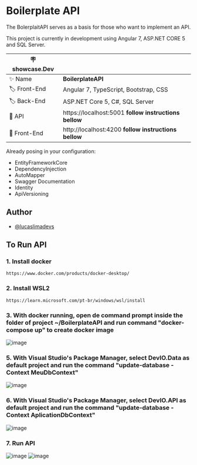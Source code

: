 
# Boilerplate API

The BolerplaitAPI serves as a basis for those who want to implement an API.

This project is currently in development using Angular 7, ASP.NET CORE 5 and SQL Server.

| :placard: showcase.Dev |     |
| -------------  | --- |
| :sparkles: Name        | **BoilerplateAPI**
| :label: Front-End | Angular 7, TypeScript, Bootstrap, CSS
| :label: Back-End | ASP.NET Core 5, C#, SQL Server
| :rocket: API         | https://localhost:5001 **follow instructions bellow**
| :rocket: Front-End         | http://localhost:4200 **follow instructions bellow**

Already posing in your configuration:

- EntityFrameworkCore
- DependencyInjection
- AutoMapper
- Swagger Documentation
- Identity
- ApiVersioning

## Author

- [@lucaslimadevs](https://www.github.com/lucaslimadevs)

## To Run API

### 1. Install docker 

	https://www.docker.com/products/docker-desktop/
		
### 2. Install WSL2

	https://learn.microsoft.com/pt-br/windows/wsl/install 

### 3. With docker running, open de command prompt inside the folder of project ~/BoilerplateAPI and run command "docker-compose up" to create docker image    
    
![image](https://user-images.githubusercontent.com/117870158/212800438-075df690-50bb-4e27-89da-b1a68cb00331.png)

### 5. With Visual Studio's Package Manager, select DevIO.Data as default project and run the command "update-database -Context MeuDbContext"

![image](https://user-images.githubusercontent.com/117870158/212800750-49913293-18cd-42e0-981c-8e8fa041b543.png)
 
### 6. With Visual Studio's Package Manager, select DevIO.API as default project and run the command "update-database -Context AplicationDbContext"

![image](https://user-images.githubusercontent.com/117870158/212801071-6698f307-1eda-4194-aa22-2fa5a26f92fa.png)

### 7. Run API

![image](https://user-images.githubusercontent.com/117870158/212801120-383b8e17-104e-45c4-b40c-264f73b4bc34.png)
![image](https://user-images.githubusercontent.com/117870158/211464317-c2d4ded5-3a5c-4e16-a722-99f2eba76926.png)


